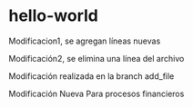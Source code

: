 # hello-world

Modificacion1, se agregan líneas nuevas

Modificación2, se elimina una línea del archivo

Modificación realizada en la branch add_file

Modificación Nueva Para procesos financieros